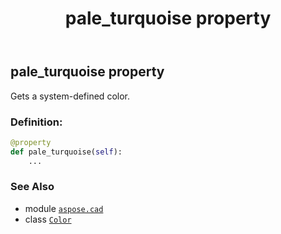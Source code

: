 ﻿---
title: pale_turquoise property
second_title: Aspose.CAD for Python via .NET API References
description: 
type: docs
weight: 1260
url: /python-net/aspose.cad/color/pale_turquoise/
is_root: false
---

## pale_turquoise property


Gets a system-defined color.
### Definition:
```python
@property
def pale_turquoise(self):
    ...
```

### See Also
* module [`aspose.cad`](../../)
* class [`Color`](/cad/python-net/aspose.cad/color)
